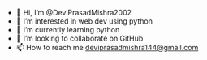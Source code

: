 - 👋 Hi, I’m @DeviPrasadMishra2002
- 👀 I’m interested in web dev using python 
- 🌱 I’m currently learning python 
- 💞️ I’m looking to collaborate on GitHub 
- 📫 How to reach me deviprasadmishra144@gmail.com

<!---
DeviPrasadMishra2002/DeviPrasadMishra2002 is a ✨ special ✨ repository because its `README.md` (this file) appears on your GitHub profile.
You can click the Preview link to take a look at your changes.
--->
